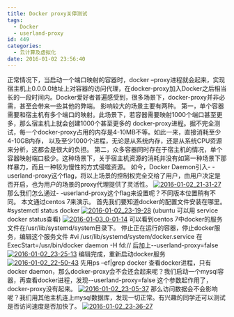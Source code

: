 ```yaml
---
title: Docker proxy关停测试
tags:
  - Docker
  - userland-proxy
id: 449
categories:
  - 云计算及虚拟化
date: 2016-01-02 23:56:40
---
```


正常情况下，当启动一个端口映射的容器时，docker –proxy进程就会起来，实现宿主机上0.0.0.0地址上对容器的访问代理，在docker-proxy加入Docker之后相当长的一段时间内。Docker爱好者普遍感受到，很多场景下，docker-proxy并非必需，甚至会带来一些其他的弊端。
影响较大的场景主要有两种。
第一，单个容器需要和宿主机有多个端口的映射。此场景下，若容器需要映射1000个端口甚至更多，那么宿主机上就会创建1000个甚至更多的 docker-proxy进程。据不完全测试，每一个docker-proxy占用的内存是4-10MB不等。如此一来，直接消耗至少4-10GB内存， 以及至少1000个进程，无论是从系统内存，还是从系统CPU资源来分析，这都会是很大的负担。
第二，众多容器同时存在于宿主机的情况，单个容器映射端口极少。这种场景下，关于宿主机资源的消耗并没有如第一种场景下那样暴力，而且一种较为慢性的方式侵噬资源。
如今，Docker Daemon引入- -userland-proxy这个flag，将以上场景的控制权完全交给了用户，由用户决定是否开启，也为用户的场景的proxy代理提供了灵活性。
[![2016-01-02_21-31-27](http://orufryv17.bkt.clouddn.com/wp-content/uploads/2016/01/2016-01-02_21-31-27.jpg)](http://orufryv17.bkt.clouddn.com/wp-content/uploads/2016/01/2016-01-02_21-31-27.jpg)
那么我们怎么通过- -userland-proxy这个flag来设置呢？不同版本位置稍有不同。
本文通过centos 7来演示。
首先我们要知道docker的配置文件安装在哪里。
#systemctl status docker
[![2016-01-02_23-19-28](http://orufryv17.bkt.clouddn.com/wp-content/uploads/2016/01/2016-01-02_23-19-28.jpg)](http://orufryv17.bkt.clouddn.com/wp-content/uploads/2016/01/2016-01-02_23-19-28.jpg)
(ubuntu 可以用 service docker status查看)
[![2016-01-03_0-01-14](http://orufryv17.bkt.clouddn.com/wp-content/uploads/2016/01/2016-01-03_0-01-14.jpg)](http://orufryv17.bkt.clouddn.com/wp-content/uploads/2016/01/2016-01-03_0-01-14.jpg)
可以看到centos 7中docker的服务文件在/usr/lib/systemd/system目录下。
停止正在运行的容器，停止docker服务，编辑这个服务文件
#vi /usr/lib/systemd/system/docker.service
在ExecStart=/usr/bin/docker daemon -H fd:// 后加上--userland-proxy=false
[![2016-01-02_23-25-13](http://orufryv17.bkt.clouddn.com/wp-content/uploads/2016/01/2016-01-02_23-25-13.jpg)](http://orufryv17.bkt.clouddn.com/wp-content/uploads/2016/01/2016-01-02_23-25-13.jpg)
编辑完成，重新启动docker服务
[![2016-01-02_22-50-43](http://orufryv17.bkt.clouddn.com/wp-content/uploads/2016/01/2016-01-02_22-50-43.jpg)](http://orufryv17.bkt.clouddn.com/wp-content/uploads/2016/01/2016-01-02_22-50-43.jpg)
先用ps –ef|grep docker 查看docker进程，只有docker daemon，那么docker-proxy会不会还会起来呢？我们启动一个mysql容器，再查看docker进程，发现--userland-proxy=false 这个参数起作用了，docker-proxy没有起来。
[![2016-01-02_23-05-37](http://orufryv17.bkt.clouddn.com/wp-content/uploads/2016/01/2016-01-02_23-05-37.jpg)](http://orufryv17.bkt.clouddn.com/wp-content/uploads/2016/01/2016-01-02_23-05-37.jpg)
那么访问数据会不会影响呢？我们用其他主机连上mysql数据库，发现一切正常。有兴趣的同学还可以测试是否访问速度是否加快了。
[![2016-01-02_23-36-27](http://orufryv17.bkt.clouddn.com/wp-content/uploads/2016/01/2016-01-02_23-36-27.jpg)](http://orufryv17.bkt.clouddn.com/wp-content/uploads/2016/01/2016-01-02_23-36-27.jpg)